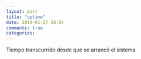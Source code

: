 ```yaml
---
layout: post
title: "uptime"
date: 2014-01-27 18:54
comments: true
categories: 
---
```

Tiempo transcurrido desde que se arrancó el sistema

